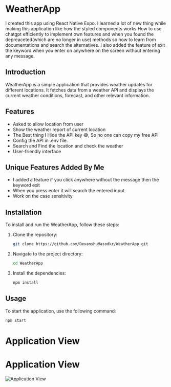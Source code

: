# WeatherApp
I created this app using React Native Expo. I learned a lot of new thing while making this application like how the styled components works
How to use chatgpt efficiently to implement own features and when you found the depreaceted(which are no longer in use) methods so how to 
learn from documentations and search the alternatives. I also added the feature of exit the keyword when you enter on anywhere on the screen without entering any message.

## Introduction
WeatherApp is a simple application that provides weather updates for different locations. It fetches data from a weather API and displays the current weather conditions, forecast, and other relevant information.

## Features
- Asked to allow location from user
- Show the weather report of current location
- The Best thing I Hide the API key 😅, So no one can copy my free API
- Config the API in .env file.
- Search and Find the location and check the weather
- User-friendly interface

## Unique Features Added By Me
- I added a feature if you click anywhere without the message then the keyword exit
- When you press enter it will search the entered input
- Work on the case sensitivity


## Installation
To install and run the WeatherApp, follow these steps:

1. Clone the repository:
    ```sh
    git clone https://github.com/DevanshuMasodkr/WeatherApp.git
    ```

2. Navigate to the project directory:
    ```sh
    cd WeatherApp
    ```

3. Install the dependencies:
    ```sh
    npm install
    ```

## Usage
To start the application, use the following command:
```sh
npm start
```
# Application View

# Application View

![Application View](./Application.gif)
## 